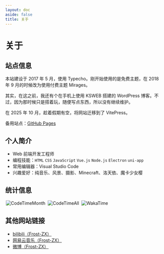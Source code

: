 ```yaml
---
layout: doc
aside: false
title: 关于
---
```


# 关于

## 站点信息

本站建设于 2017 年 5 月，使用 Typecho。刚开始使用的是免费主题，在 2018 年 9 月的时候改为使用付费主题 Mirages。

其实，在这之前，我还有个在手机上使用 KSWEB 搭建的 WordPress 博客。不过，因为那时候只是搭着玩，随便写点东西，所以没有继续维护。

在 2025 年 10 月，趁着假期有空，将网站迁移到了 VitePress。

备用站点：[GitHub Pages](https://frost-zx.github.io/)

## 个人简介

- Web 前端开发工程师
- 编程技能：`HTML` `CSS` `JavaScript` `Vue.js` `Node.js` `Electron` `uni-app`
- 常用编辑器：Visual Studio Code
- 兴趣爱好：纯音乐、风景、摄影、Minecraft、洛天依、魔卡少女樱

## 统计信息

<img alt="CodeTimeMonth" src="https://shields.jannchie.com/endpoint?style=flat-square&color=4CAF50&url=https%3A%2F%2Fapi.codetime.dev%2Fv3%2Fusers%2Fshield%3Fuid%3D149%26minutes%3D43200" style="display: inline-block; margin: 2px;" title="CodeTime / 月时长" />

<img alt="CodeTimeAll" src="https://shields.jannchie.com/endpoint?style=flat-square&color=4CAF50&url=https%3A%2F%2Fapi.codetime.dev%2Fv3%2Fusers%2Fshield%3Fuid%3D149" style="display: inline-block; margin: 2px;" title="CodeTime / 总时长" />

<img alt="WakaTime" src="https://wakatime.com/badge/user/3cdbc051-d898-43b7-9ad7-b0aef0f30fd0.svg?style=flat-square&from=blog.frost-zx.top" style="display: inline-block; margin: 2px;" title="WakaTime / 总时长" />

## 其他网站链接

- [bilibili（Frost-ZX）](https://space.bilibili.com/936757)
- [网易云音乐（Frost-ZX）](https://music.163.com/#/user/home?id=78365411)
- [微博（Frost-ZX）](https://weibo.com/frostzx)
